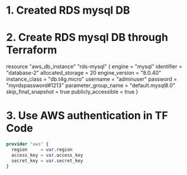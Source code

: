 # 1. Created RDS mysql DB

# 2. Create RDS mysql DB through Terraform


resource "aws_db_instance" "rds-mysql" {
  engine               = "mysql"
  identifier           = "database-2"
  allocated_storage    =  20
  engine_version       = "8.0.40"
  instance_class       = "db.t4g.micro"
  username             = "adminuser"
  password             = "myrdspassword#1213"
  parameter_group_name = "default.mysql8.0"
  skip_final_snapshot  = true
  publicly_accessible =  true
}

# 3. Use AWS authentication in TF Code 

```terraform
provider "aws" {
  region     = var.region
  access_key = var.access_key
  secret_key = var.secret_key
}
```

